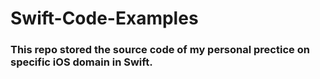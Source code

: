 # Swift-Code-Examples
### This repo stored the source code of my personal prectice on specific iOS domain in Swift. 
